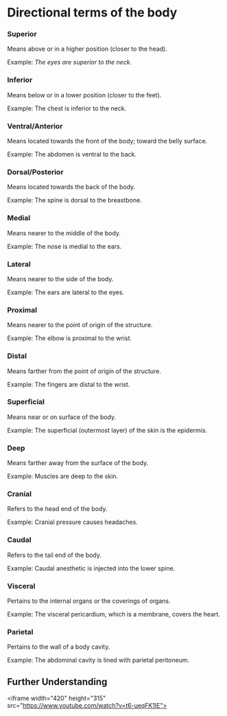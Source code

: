 # Directional terms of the body

### Superior

Means above or in a higher position (closer to the head).

Example: *The eyes are superior to the neck.*


### Inferior

Means below or in a lower position (closer to the feet).

Example: The chest is inferior to the neck.


### Ventral/Anterior

Means located towards the front of the body; toward the belly surface.

Example: The abdomen is ventral to the back.


### Dorsal/Posterior

Means located towards the back of the body.

Example: The spine is dorsal to the breastbone.


### Medial

Means nearer to the middle of the body.

Example: The nose is medial to the ears.


### Lateral

Means nearer to the side of the body.

Example: The ears are lateral to the eyes.


### Proximal

Means nearer to the point of origin of the structure.

Example: The elbow is proximal to the wrist.


### Distal

Means farther from the point of origin of the structure.

Example: The fingers are distal to the wrist.


### Superficial

Means near or on surface of the body.

Example: The superficial (outermost layer) of the skin is the epidermis.


### Deep

Means farther away from the surface of the body.

Example: Muscles are deep to the skin.


### Cranial

Refers to the head end of the body.

Example: Cranial pressure causes headaches.


### Caudal

Refers to the tail end of the body.

Example: Caudal anesthetic is injected into the lower spine.


### Visceral

Pertains to the internal organs or the coverings of organs.

Example: The visceral pericardium, which is a membrane, covers the heart.


### Parietal

Pertains to the wall of a body cavity.

Example: The abdominal cavity is lined with parietal peritoneum.


## Further Understanding

<iframe width="420" height="315"  
src="https://www.youtube.com/watch?v=t6-ueqFK1IE">  
</iframe>
